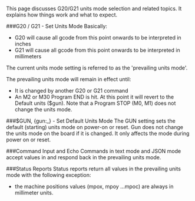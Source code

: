 This page discusses G20/G21 units mode selection and related topics. It explains how things work and what to expect.

###G20 / G21 - Set Units Mode
Basically:
* G20 will cause all gcode from this point onwards to be interpreted in inches
* G21 will cause all gcode from this point onwards to be interpreted in millimeters

The current units mode setting is referred to as the 'prevailing units mode'.

The prevailing units mode will remain in effect until:
* It is changed by another G20 or G21 command
* An M2 or M30 Program END is hit. At this point it will revert to the Default units ($gun). Note that a Program STOP (M0, M1) does not change the units mode.

###$GUN, {gun:_} - Set Default Units Mode
The GUN setting sets the default (starting) units mode on power-on or reset. Gun does not change the units mode on the board if it is changed. It only affects the mode during power on or reset. 

###Command Input and Echo
Commands in text mode and JSON mode accept values in and respond back in the prevailing units mode. 

###Status Reports
Status reports return all values in the prevailing units mode with the following exception:
* the machine positions values (mpox, mpoy ...mpoc) are always in millimeter units.

